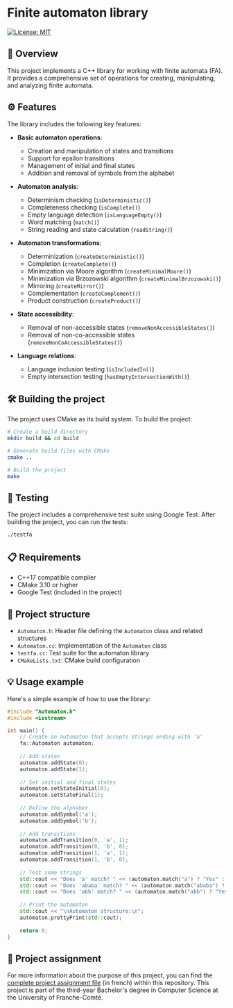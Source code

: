 # Finite automaton library
[![License: MIT](https://img.shields.io/badge/License-MIT-lightgrey.svg)](https://opensource.org/licenses/MIT)

## 🔎 Overview

This project implements a C++ library for working with finite automata (FA). It provides a comprehensive set of operations for creating, manipulating, and analyzing finite automata.

## ⚙️ Features

The library includes the following key features:

- **Basic automaton operations**:
  - Creation and manipulation of states and transitions
  - Support for epsilon transitions
  - Management of initial and final states
  - Addition and removal of symbols from the alphabet

- **Automaton analysis**:
  - Determinism checking (`isDeterministic()`)
  - Completeness checking (`isComplete()`)
  - Empty language detection (`isLanguageEmpty()`)
  - Word matching (`match()`)
  - String reading and state calculation (`readString()`)

- **Automaton transformations**:
  - Determinization (`createDeterministic()`)
  - Completion (`createComplete()`)
  - Minimization via Moore algorithm (`createMinimalMoore()`)
  - Minimization via Brzozowski algorithm (`createMinimalBrzozowski()`)
  - Mirroring (`createMirror()`)
  - Complementation (`createComplement()`)
  - Product construction (`createProduct()`)

- **State accessibility**:
  - Removal of non-accessible states (`removeNonAccessibleStates()`)
  - Removal of non-co-accessible states (`removeNonCoAccessibleStates()`)

- **Language relations**:
  - Language inclusion testing (`isIncludedIn()`)
  - Empty intersection testing (`hasEmptyIntersectionWith()`)

## 🛠️ Building the project

The project uses CMake as its build system. To build the project:

```bash
# Create a build directory
mkdir build && cd build

# Generate build files with CMake
cmake ..

# Build the project
make
```

## 🧪 Testing

The project includes a comprehensive test suite using Google Test. After building the project, you can run the tests:

```bash
./testfa
```

## 📋 Requirements

- C++17 compatible compiler
- CMake 3.10 or higher
- Google Test (included in the project)

## 📐 Project structure

- `Automaton.h`: Header file defining the `Automaton` class and related structures
- `Automaton.cc`: Implementation of the `Automaton` class
- `testfa.cc`: Test suite for the automaton library
- `CMakeLists.txt`: CMake build configuration

## 💡 Usage example

Here's a simple example of how to use the library:

```cpp
#include "Automaton.h"
#include <iostream>

int main() {
    // Create an automaton that accepts strings ending with 'a'
    fa::Automaton automaton;
    
    // Add states
    automaton.addState(0);
    automaton.addState(1);
    
    // Set initial and final states
    automaton.setStateInitial(0);
    automaton.setStateFinal(1);
    
    // Define the alphabet
    automaton.addSymbol('a');
    automaton.addSymbol('b');
    
    // Add transitions
    automaton.addTransition(0, 'a', 1);
    automaton.addTransition(0, 'b', 0);
    automaton.addTransition(1, 'a', 1);
    automaton.addTransition(1, 'b', 0);
    
    // Test some strings
    std::cout << "Does 'a' match? " << (automaton.match("a") ? "Yes" : "No") << std::endl;
    std::cout << "Does 'ababa' match? " << (automaton.match("ababa") ? "Yes" : "No") << std::endl;
    std::cout << "Does 'abb' match? " << (automaton.match("abb") ? "Yes" : "No") << std::endl;
    
    // Print the automaton
    std::cout << "\nAutomaton structure:\n";
    automaton.prettyPrint(std::cout);
    
    return 0;
}
```
## 📝 Project assignment
For more information about the purpose of this project, you can find the [complete project assignment file](./ressources/project-assignment-fr.pdf) (in french) within this repository. This project is part of the third-year Bachelor's degree in Computer Science at the University of Franche-Comté.
